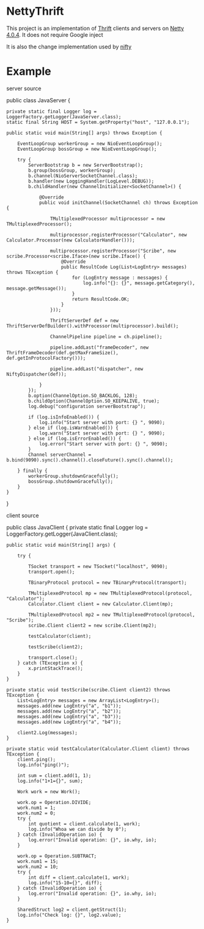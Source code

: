 NettyThrift
===========

This project is an implementation of [Thrift](http://thrift.apache.org/) clients and servers on [Netty 4.0.4](http://netty.io/). It does not require Google inject

It is also the change implementation used by [nifty](https://github.com/facebook/nifty)


Example
===========

server source

public class JavaServer {

	private static final Logger log = LoggerFactory.getLogger(JavaServer.class);
	static final String HOST = System.getProperty("host", "127.0.0.1");

	public static void main(String[] args) throws Exception {

		EventLoopGroup workerGroup = new NioEventLoopGroup();
		EventLoopGroup bossGroup = new NioEventLoopGroup();

		try {
			ServerBootstrap b = new ServerBootstrap();
			b.group(bossGroup, workerGroup);
			b.channel(NioServerSocketChannel.class);
			b.handler(new LoggingHandler(LogLevel.DEBUG));
			b.childHandler(new ChannelInitializer<SocketChannel>() {

				@Override
				public void initChannel(SocketChannel ch) throws Exception {

					TMultiplexedProcessor multiprocessor = new TMultiplexedProcessor();

					multiprocessor.registerProcessor("Calculator", new Calculator.Processor(new CalculatorHandler()));

					multiprocessor.registerProcessor("Scribe", new scribe.Processor<scribe.Iface>(new scribe.Iface() {
						@Override
						public ResultCode Log(List<LogEntry> messages) throws TException {
							for (LogEntry message : messages) {
								log.info("{}: {}", message.getCategory(), message.getMessage());
							}
							return ResultCode.OK;
						}
					}));

					ThriftServerDef def = new ThriftServerDefBuilder().withProcessor(multiprocessor).build();

					ChannelPipeline pipeline = ch.pipeline();

					pipeline.addLast("frameDecoder", new ThriftFrameDecoder(def.getMaxFrameSize(), def.getInProtocolFactory()));

					pipeline.addLast("dispatcher", new NiftyDispatcher(def));

				}
			});
			b.option(ChannelOption.SO_BACKLOG, 128);
			b.childOption(ChannelOption.SO_KEEPALIVE, true);
			log.debug("configuration serverBootstrap");

			if (log.isInfoEnabled()) {
				log.info("Start server with port: {} ", 9090);
			} else if (log.isWarnEnabled()) {
				log.warn("Start server with port: {} ", 9090);
			} else if (log.isErrorEnabled()) {
				log.error("Start server with port: {} ", 9090);
			}
			Channel serverChannel = b.bind(9090).sync().channel().closeFuture().sync().channel();

		} finally {
			workerGroup.shutdownGracefully();
			bossGroup.shutdownGracefully();
		}
	}
}


client source


public class JavaClient {
	private static final Logger log = LoggerFactory.getLogger(JavaClient.class);

	public static void main(String[] args) {

		try {

			TSocket transport = new TSocket("localhost", 9090);
			transport.open();

			TBinaryProtocol protocol = new TBinaryProtocol(transport);

			TMultiplexedProtocol mp = new TMultiplexedProtocol(protocol, "Calculator");
			Calculator.Client client = new Calculator.Client(mp);

			TMultiplexedProtocol mp2 = new TMultiplexedProtocol(protocol, "Scribe");
			scribe.Client client2 = new scribe.Client(mp2);

			testCalculator(client);

			testScribe(client2);

			transport.close();
		} catch (TException x) {
			x.printStackTrace();
		}
	}

	private static void testScribe(scribe.Client client2) throws TException {
		List<LogEntry> messages = new ArrayList<LogEntry>();
		messages.add(new LogEntry("a", "b1"));
		messages.add(new LogEntry("a", "b2"));
		messages.add(new LogEntry("a", "b3"));
		messages.add(new LogEntry("a", "b4"));

		client2.Log(messages);
	}

	private static void testCalculator(Calculator.Client client) throws TException {
		client.ping();
		log.info("ping()");

		int sum = client.add(1, 1);
		log.info("1+1={}", sum);

		Work work = new Work();

		work.op = Operation.DIVIDE;
		work.num1 = 1;
		work.num2 = 0;
		try {
			int quotient = client.calculate(1, work);
			log.info("Whoa we can divide by 0");
		} catch (InvalidOperation io) {
			log.error("Invalid operation: {}", io.why, io);
		}

		work.op = Operation.SUBTRACT;
		work.num1 = 15;
		work.num2 = 10;
		try {
			int diff = client.calculate(1, work);
			log.info("15-10={}", diff);
		} catch (InvalidOperation io) {
			log.error("Invalid operation: {}", io.why, io);
		}

		SharedStruct log2 = client.getStruct(1);
		log.info("Check log: {}", log2.value);
	}
